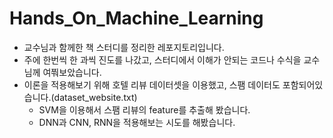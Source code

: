 # Hands_On_Machine_Learning
* 교수님과 함께한 책 스터디를 정리한 레포지토리입니다.
* 주에 한번씩 한 과씩 진도를 나갔고, 스터디에서 이해가 안되는 코드나 수식을 교수님께 여쭤보았습니다.
* 이론을 적용해보기 위해 호텔 리뷰 데이터셋을 이용했고, 스팸 데이터도 포함되어있습니다.(dataset_website.txt)
  * SVM을 이용해서 스팸 리뷰의 feature를 추출해 봤습니다.
  * DNN과 CNN, RNN을 적용해보는 시도를 해봤습니다.
